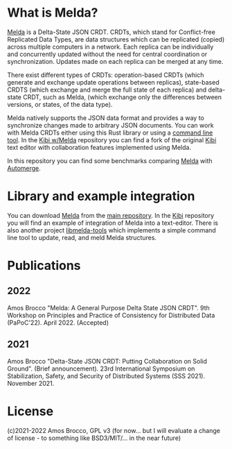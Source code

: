 # What is Melda?

[Melda](https://github.com/slashdotted/libmelda) is a Delta-State JSON CRDT. CRDTs, which stand for Conflict-free Replicated Data Types, are data structures which can be replicated (copied) across multiple computers in a network. Each replica can be individually and concurrently updated without the need for central coordination or synchronization. Updates made on each replica can be merged at any time.

There exist different types of CRDTs: operation-based CRDTs (which generate and exchange update operations between replicas), state-based CRDTS (which exchange and merge the full state of each replica) and delta-state CRDT, such as Melda, (which exchange only the differences between versions, or states, of the data type).

Melda natively supports the JSON data format and provides a way to synchronize changes made to arbitrary JSON documents. You can work with Melda CRDTs either using this Rust library or using a [command line tool](https://github.com/slashdotted/libmelda-tools/). In the [Kibi w/Melda](https://github.com/slashdotted/kibi) repository you can find a fork of the original [Kibi](https://github.com/ilai-deutel/kibi) text editor with collaboration features implemented using Melda.

In this repository you can find some benchmarks comparing [Melda](https://github.com/slashdotted/libmelda) with [Automerge](https://github.com/automerge/automerge).

# Library and example integration

You can download [Melda](https://github.com/slashdotted/libmelda) from the [main repository](https://github.com/slashdotted/libmelda). In the [Kibi](https://github.com/slashdotted/kibi) repository you will find an example of integration of Melda into a text-editor. There is also another project [libmelda-tools](https://github.com/slashdotted/libmelda-tools/) which implements a simple command line tool to update, read, and meld Melda structures.

# Publications

## 2022
Amos Brocco "Melda: A General Purpose Delta State JSON CRDT". 9th Workshop on Principles and Practice of Consistency for Distributed Data (PaPoC'22). April 2022. (Accepted)

## 2021
Amos Brocco "Delta-State JSON CRDT: Putting Collaboration on Solid Ground". (Brief announcement). 23rd International Symposium on Stabilization, Safety, and Security of Distributed Systems (SSS 2021). November 2021. 

# License
(c)2021-2022 Amos Brocco,
GPL v3 (for now... but I will evaluate a change of license - to something like BSD3/MIT/... in the near future)
